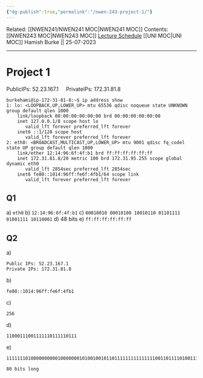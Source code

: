 ```yaml
---
{"dg-publish":true,"permalink":"/nwen-243-project-1/"}
---
```


Related: [[NWEN241/NWEN241 MOC\|NWEN241 MOC]]
Contents: [[NWEN243 MOC\|NWEN243 MOC]]
[Lecture Schedule](https://ecs.wgtn.ac.nz/Courses/NWEN243_2023T2/LectureSchedule)
[[UNI MOC\|UNI MOC]]
Hamish Burke || 25-07-2023
***

# Project 1

PublicIPs: 52.23.167.1    
PrivateIPs: 172.31.81.8

```
burkehami@ip-172-31-81-8:~$ ip address show
1: lo: <LOOPBACK,UP,LOWER_UP> mtu 65536 qdisc noqueue state UNKNOWN group default qlen 1000
    link/loopback 00:00:00:00:00:00 brd 00:00:00:00:00:00
    inet 127.0.0.1/8 scope host lo
       valid_lft forever preferred_lft forever
    inet6 ::1/128 scope host 
       valid_lft forever preferred_lft forever
2: eth0: <BROADCAST,MULTICAST,UP,LOWER_UP> mtu 9001 qdisc fq_codel state UP group default qlen 1000
    link/ether 12:14:96:6f:4f:b1 brd ff:ff:ff:ff:ff:ff
    inet 172.31.81.8/20 metric 100 brd 172.31.95.255 scope global dynamic eth0
       valid_lft 2854sec preferred_lft 2854sec
    inet6 fe80::1014:96ff:fe6f:4fb1/64 scope link 
       valid_lft forever preferred_lft forever
```

## Q1

a) `eth0`
b) `12:14:96:6f:4f:b1`
c) `00010010 00010100 10010110 01101111 01001111 10110001`
d) 48 bits
e) `ff:ff:ff:ff:ff:ff`

## Q2

a)

```
Public IPs: 52.23.167.1    
Private IPs: 172.31.81.8
```

b)

```
fe80::1014:96ff:fe6f:4fb1
```

c)

```
256
```

d)

```
11000111001111110111110111
```

e)

```
11111110100000000001000000010100100101101111111111111110011011110100111110110001

80 bits long
```